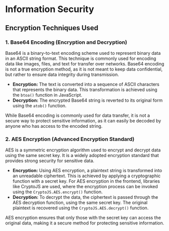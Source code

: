 # Information Security

## Encryption Techniques Used

### 1. Base64 Encoding (Encryption and Decryption)
Base64 is a binary-to-text encoding scheme used to represent binary data in an ASCII string format. This technique is commonly used for encoding data like images, files, and text for transfer over networks. Base64 encoding is not a true encryption method, as it is not meant to keep data confidential, but rather to ensure data integrity during transmission.

- **Encryption:** The text is converted into a sequence of ASCII characters that represents the binary data. This transformation is achieved using the `btoa()` function in JavaScript.
- **Decryption:** The encrypted Base64 string is reverted to its original form using the `atob()` function.

While Base64 encoding is commonly used for data transfer, it is not a secure way to protect sensitive information, as it can easily be decoded by anyone who has access to the encoded string.

### 2. AES Encryption (Advanced Encryption Standard)
AES is a symmetric encryption algorithm used to encrypt and decrypt data using the same secret key. It is a widely adopted encryption standard that provides strong security for sensitive data.

- **Encryption:** Using AES encryption, a plaintext string is transformed into an unreadable ciphertext. This is achieved by applying a cryptographic function with a secret key. For AES encryption in the frontend, libraries like CryptoJS are used, where the encryption process can be invoked using the `CryptoJS.AES.encrypt()` function.
- **Decryption:** To decrypt the data, the ciphertext is passed through the AES decryption function, using the same secret key. The original plaintext is recovered using the `CryptoJS.AES.decrypt()` function.

AES encryption ensures that only those with the secret key can access the original data, making it a secure method for protecting sensitive information.